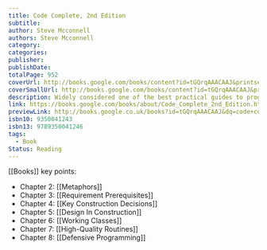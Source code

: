 ```yaml
---
title: Code Complete, 2nd Edition
subtitle: 
author: Steve Mcconnell
authors: Steve Mcconnell
category: 
categories: 
publisher: 
publishDate: 
totalPage: 952
coverUrl: http://books.google.com/books/content?id=tGQrqAAACAAJ&printsec=frontcover&img=1&zoom=1&source=gbs_api
coverSmallUrl: http://books.google.com/books/content?id=tGQrqAAACAAJ&printsec=frontcover&img=1&zoom=5&source=gbs_api
description: Widely considered one of the best practical guides to programming, Steve McConnell s original CODE COMPLETE has been helping developers write better software for more than a decade. Now this classic book has been fully updated and revised with leading-edge practices-and hundreds of new code samples-illustrating the art and science of software construction. Capturing the body of knowledge available from research, academia, and everyday commercial practice, McConnell synthesizes the most effective techniques and must-know principles into clear, pragmatic guidance. No matter what your experience level, development environment, or project size, this book will inform and stimulate your thinking-and help you build the highest quality code.
link: https://books.google.com/books/about/Code_Complete_2nd_Edition.html?hl=&id=tGQrqAAACAAJ
previewLink: http://books.google.co.uk/books?id=tGQrqAAACAAJ&dq=code+complete&hl=&as_pt=BOOKS&cd=2&source=gbs_api
isbn10: 9350041243
isbn13: 9789350041246
tags:
  - Book
Status: Reading
---
```

[[Books]]
key points:
- Chapter 2: [[Metaphors]]
- Chapter 3: [[Requirement Prerequisites]] 
- Chapter 4: [[Key Construction Decisions]]
- Chapter 5: [[Design In Construction]]
- Chapter 6: [[Working Classes]]
- Chapter 7: [[High-Quality Routines]]
- Chapter 8: [[Defensive Programming]]